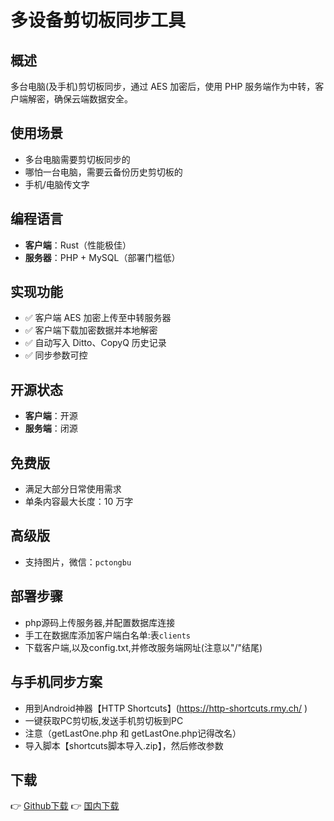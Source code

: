 # 多设备剪切板同步工具

## 概述
多台电脑(及手机)剪切板同步，通过 AES 加密后，使用 PHP 服务端作为中转，客户端解密，确保云端数据安全。

## 使用场景
- 多台电脑需要剪切板同步的
- 哪怕一台电脑，需要云备份历史剪切板的
- 手机/电脑传文字

## 编程语言
- **客户端**：Rust（性能极佳）
- **服务器**：PHP + MySQL（部署门槛低）

## 实现功能
- ✅ 客户端 AES 加密上传至中转服务器  
- ✅ 客户端下载加密数据并本地解密  
- ✅ 自动写入 Ditto、CopyQ 历史记录  
- ✅ 同步参数可控

## 开源状态
- **客户端**：开源  
- **服务端**：闭源

## 免费版
- 满足大部分日常使用需求
- 单条内容最大长度：10 万字

## 高级版
- 支持图片，微信：`pctongbu`


## 部署步骤
- php源码上传服务器,并配置数据库连接
- 手工在数据库添加客户端白名单:表`clients`
- 下载客户端,以及config.txt,并修改服务端网址(注意以"/"结尾)

## 与手机同步方案
- 用到Android神器【HTTP Shortcuts】(https://http-shortcuts.rmy.ch/  )
- 一键获取PC剪切板,发送手机剪切板到PC
- 注意（getLastOne.php 和 getLastOne.php记得改名）
- 导入脚本【shortcuts脚本导入.zip】，然后修改参数

## 下载
👉 [Github下载](https://github.com/q409640976/ClipboardSync/releases)
👉 [国内下载](https://gitee.com/q409640976/ClipboardSync/releases/)




